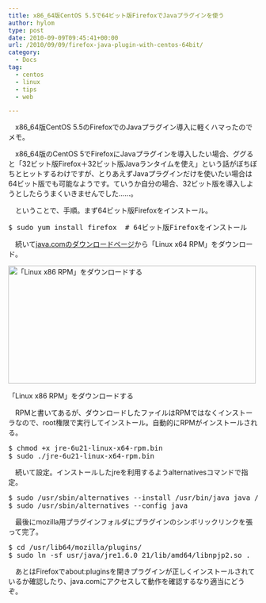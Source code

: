 ```yaml
---
title: x86_64版CentOS 5.5で64ビット版FirefoxでJavaプラグインを使う
author: hylom
type: post
date: 2010-09-09T09:45:41+00:00
url: /2010/09/09/firefox-java-plugin-with-centos-64bit/
category:
  - Docs
tag:
  - centos
  - linux
  - tips
  - web

---
```

　x86_64版CentOS 5.5のFirefoxでのJavaプラグイン導入に軽くハマったのでメモ。

　x86_64版のCentOS 5でFirefoxにJavaプラグインを導入したい場合、ググると「32ビット版Firefox＋32ビット版Javaランタイムを使え」という話がぼちぼちとヒットするわけですが、とりあえずJavaプラグインだけを使いたい場合は64ビット版でも可能なようです。ていうか自分の場合、32ビット版を導入しようとしたらうまくいきませんでした……。

　ということで、手順。まず64ビット版Firefoxをインストール。

<pre>$ sudo yum install firefox  # 64ビット版Firefoxをインストール
</pre>

　続いて[java.comのダウンロードページ][1]から「Linux x64 RPM」をダウンロード。

<div style="width: 510px" class="wp-caption aligncenter">
  <img alt="「Linux x86 RPM」をダウンロードする" src="/img/blog/100909/dl_jre.png" title="「Linux x86 RPM」をダウンロードする" width="500" height="238" />
  
  <p class="wp-caption-text">
    「Linux x86 RPM」をダウンロードする
  </p>
</div>

　RPMと書いてあるが、ダウンロードしたファイルはRPMではなくインストーラなので、root権限で実行してインストール。自動的にRPMがインストールされる。

<pre>$ chmod +x jre-6u21-linux-x64-rpm.bin
$ sudo ./jre-6u21-linux-x64-rpm.bin
</pre>

　続いて設定。インストールしたjreを利用するようalternativesコマンドで指定。

<pre>$ sudo /usr/sbin/alternatives --install /usr/bin/java java /usr/java/jre1.6.0_21/bin/java 2
$ sudo /usr/sbin/alternatives --config java
</pre>

　最後にmozilla用プラグインフォルダにプラグインのシンボリックリンクを張って完了。

<pre>$ cd /usr/lib64/mozilla/plugins/
$ sudo ln -sf usr/java/jre1.6.0_21/lib/amd64/libnpjp2.so .
</pre>

　あとはFirefoxでabout:pluginsを開きプラグインが正しくインストールされているか確認したり、java.comにアクセスして動作を確認するなり適当にどうぞ。

 [1]: http://www.java.com/en/download/manual.jsp
